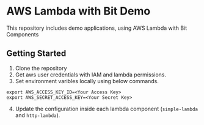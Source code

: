 # AWS Lambda with Bit Demo

This repository includes demo applications, using AWS Lambda with Bit Components

## Getting Started

1. Clone the repository
2. Get aws user credentials with IAM and lambda permissions.
3. Set environment varibles locally using below commands.
```
export AWS_ACCESS_KEY_ID=<Your Access Key>
export AWS_SECRET_ACCESS_KEY=<Your Secret Key>
```
4. Update the configuration inside each lambda component (`simple-lambda` and `http-lambda`).